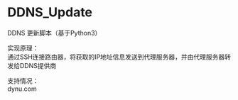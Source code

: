 # DDNS_Update
DDNS 更新脚本（基于Python3）

实现原理：<br>
通过SSH连接路由器，将获取的IP地址信息发送到代理服务器，并由代理服务器转发给DDNS提供商

支持情况：<br> 
dynu.com

